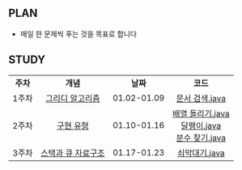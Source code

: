## PLAN
- 매일 한 문제씩 푸는 것을 목표로 합니다

## STUDY

<table align = "center">
  <tr align = "center">
    <td><b>주차</td>
    <td><b>개념</b></td>
    <td><b>날짜</td>
    <td><b>코드</td>
  </tr>
      
  <tr align = "center">
    <td>1주차</td>
    <td>
      <a href="https://ajeong7038.tistory.com/32">그리디 알고리즘</a>
    </td>
    <td>01.02-01.09</td>
    <td>
      <a href="https://github.com/2024-Algorithm-Study/Ajeong/blob/main/1%EC%A3%BC%EC%B0%A8/%EB%AC%B8%EC%84%9C%20%EA%B2%80%EC%83%89.java">문서 검색.java</a>
      <br/>
    </td>
  </tr>
      
  <tr align = "center">
    <td>2주차</td>
    <td>
      <a href="https://ajeong7038.tistory.com/33">구현 유형</a>
    </td>
    <td>01.10-01.16</td>
    <td> 
      <a href="https://github.com/2024-Algorithm-Study/Ajeong/blob/main/2%EC%A3%BC%EC%B0%A8/%EB%B0%B0%EC%97%B4%20%EB%8F%8C%EB%A6%AC%EA%B8%B0.java">배열 돌리기.java</a>
      <br/>
      <a href="https://github.com/2024-Algorithm-Study/Ajeong/blob/main/2%EC%A3%BC%EC%B0%A8/%EB%8B%AC%ED%8C%BD%EC%9D%B4.java">달팽이.java</a>
      <br/>
      <a href="https://github.com/2024-Algorithm-Study/Ajeong/blob/main/2%EC%A3%BC%EC%B0%A8/%EB%B6%84%EC%88%98%20%EC%B0%BE%EA%B8%B0.java">분수 찾기.java</a>
      <br/>
    </td>
  </tr>
      
  <tr align = "center">
    <td>3주차</td>
    <td>
      <a href="https://ajeong7038.tistory.com/35">스택과 큐 자료구조</a>
    </td>
    <td>01.17-01.23</td>
    <td>
      <a href="https://github.com/2024-Algorithm-Study/Ajeong/blob/main/3%EC%A3%BC%EC%B0%A8/%EB%8B%A8%EC%96%B4%20%EB%92%A4%EC%A7%91%EA%B8%B0.java">쇠막대기.java</a>
      <br/>
    </td>
  </tr>
  
</table>
